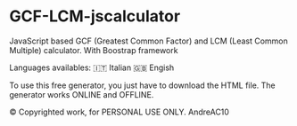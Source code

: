 # GCF-LCM-jscalculator
JavaScript based GCF (Greatest Common Factor) and LCM (Least Common Multiple) calculator. 
With Boostrap framework

Languages availables:
🇮🇹 Italian
🇬🇧 Engish

To use this free generator, you just have to download the HTML file.
The generator works ONLINE and OFFLINE.

© Copyrighted work, for PERSONAL USE ONLY.
AndreAC10
